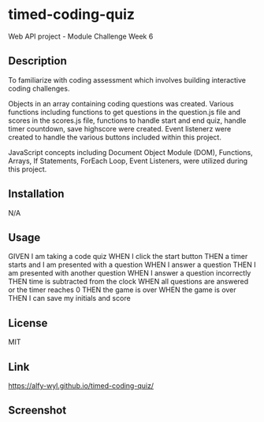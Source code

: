 # timed-coding-quiz
Web API project - Module Challenge Week 6

## Description

To familiarize with coding assessment which involves building interactive coding challenges.

Objects in an array containing coding questions was created.
Various functions including functions to get questions in the question.js file and scores in the scores.js file, functions to handle start and end quiz, handle timer countdown, save highscore were created. Event listenerz were created to handle the various buttons included within this project.

JavaScript concepts including Document Object Module (DOM), Functions, Arrays, If Statements, ForEach Loop, Event Listeners,  were utilized during this project.


## Installation

N/A




## Usage

GIVEN I am taking a code quiz
WHEN I click the start button
THEN a timer starts and I am presented with a question
WHEN I answer a question
THEN I am presented with another question
WHEN I answer a question incorrectly
THEN time is subtracted from the clock
WHEN all questions are answered or the timer reaches 0
THEN the game is over
WHEN the game is over
THEN I can save my initials and score



## License

MIT



## Link

https://alfy-wyl.github.io/timed-coding-quiz/




## Screenshot


